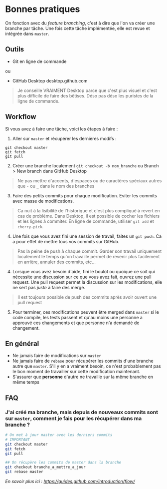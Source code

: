# Bonnes pratiques

On fonction avec du _feature branching_, c'est à dire que l'on va créer une branche par tâche. Une fois cette tâche implémentée, elle est revue et intégrée dans `master`.

## Outils
- Git en ligne de commande

ou

- GitHub Desktop desktop.github.com

>Je conseille VRAIMENT Desktop parce que c'est plus visuel et c'est plus difficile de faire des bêtises. Déso pas déso les puristes de la ligne de commande.

## Workflow
Si vous avez à faire une tâche, voici les étapes à faire :

1. Aller sur `master` et récupérer les dernières modifs :
```
git checkout master
git fetch
git pull
```

2. Créer une branche localement
`git checkout -b nom_branche` ou Branch > New branch dans GitHub Desktop
> Ne pas mettre d'accents, d'espaces ou de caractères spéciaux autres que `-` ou `_` dans le nom des branches

3. Faire des petits commits pour chaque modification. Eviter les commits avec masse de modifications. 
>Ca nuit à la lisibilité de l'historique et c'est plus compliqué à revert en cas de problème. Dans Desktop, il est possible de cocher les fichiers et les lignes à commiter. En ligne de commande, utiliser `git add` et `cherry-pick`.

4. Une fois que vous avez fini une session de travail, faites un `git push`. Ca a pour effet de mettre tous vos commits sur GitHub.
> Pas la peine de push à chaque commit. Garder son travail uniquement localement le temps qu'on travaille permet de revenir plus facilement en arrière, annuler des commits, etc...

4. Lorsque vous avez besoin d'aide, fini le boulot ou quoique ce soit qui nécessite une discussion sur ce que vous avez fait, ouvrez une pull request.
Une pull request permet la discussion sur les modifications, elle ne sert pas _juste_ à faire des merge.

>Il est toujours possible de push des commits après avoir ouvert une pull request

5. Pour terminer, ces modifications peuvent être merged dans `master` si le code compile, les tests passent et qu'au moins une personne a approuvé ces changements et que personne n'a demandé de changement.

## En général

- Ne jamais faire de modifications sur `master`
- Ne jamais faire de `rebase` pour récupérer les commits d'une branche autre que `master`. S'il y en a vraiment besoin, ce n'est probablement pas le bon moment de travailler sur cette modification maintenant.
- S'assurer que **personne** d'autre ne travaille sur la même branche en même temps

## FAQ

### J'ai créé ma branche, mais depuis de nouveaux commits sont sur `master`, comment je fais pour les récupérer dans ma branche ?
``` bash
# On met à jour master avec les derniers commits
# IMPORTANT
git checkout master
git fetch
git pull

## On récupère les commits de master dans la branche
git checkout branche_a_mettre_a_jour
git rebase master
```

_En savoir plus ici : https://guides.github.com/introduction/flow/_